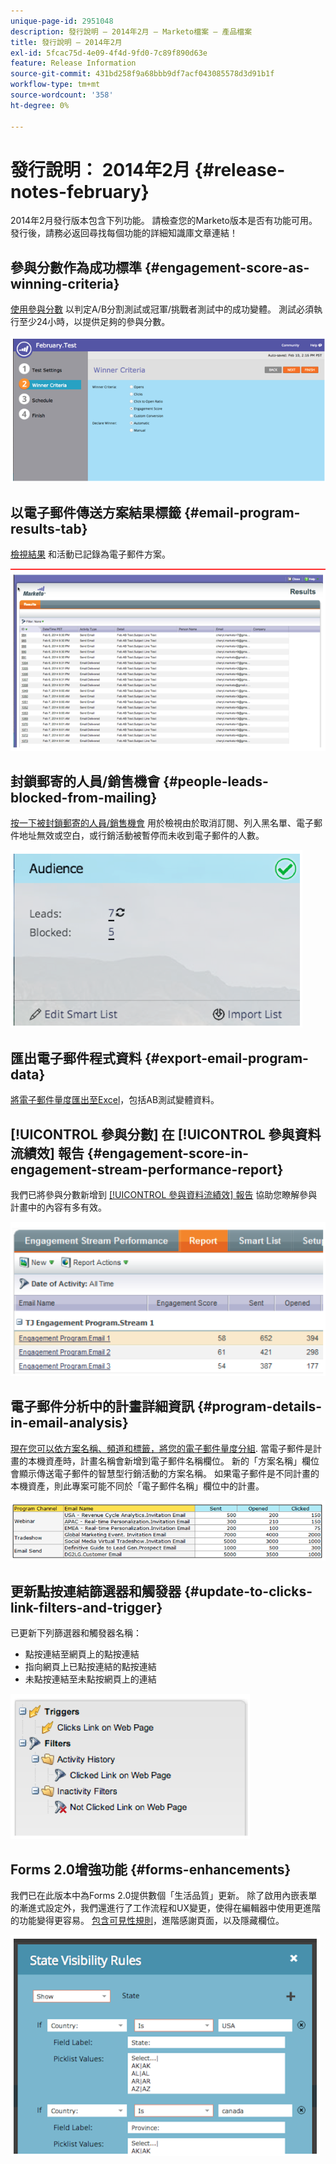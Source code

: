 ```yaml
---
unique-page-id: 2951048
description: 發行說明 — 2014年2月 — Marketo檔案 — 產品檔案
title: 發行說明 — 2014年2月
exl-id: 5fcac75d-4e09-4f4d-9fd0-7c89f890d63e
feature: Release Information
source-git-commit: 431bd258f9a68bbb9df7acf043085578d3d91b1f
workflow-type: tm+mt
source-wordcount: '358'
ht-degree: 0%

---
```


# 發行說明： 2014年2月 {#release-notes-february}

2014年2月發行版本包含下列功能。 請檢查您的Marketo版本是否有功能可用。 發行後，請務必返回尋找每個功能的詳細知識庫文章連結！

## 參與分數作為成功標準 {#engagement-score-as-winning-criteria}

[使用參與分數](/help/marketo/product-docs/email-marketing/email-programs/email-program-actions/email-test-a-b-test/define-the-a-b-test-winner-criteria.md) 以判定A/B分割測試或冠軍/挑戰者測試中的成功變體。 測試必須執行至少24小時，以提供足夠的參與分數。

![](assets/image2014-9-22-10-3a46-3a49.png)

## 以電子郵件傳送方案結果標籤 {#email-program-results-tab}

[檢視結果](/help/marketo/product-docs/email-marketing/email-programs/email-program-data/view-email-program-results.md) 和活動已記錄為電子郵件方案。

![](assets/image2014-9-22-10-3a47-3a19.png)

## 封鎖郵寄的人員/銷售機會 {#people-leads-blocked-from-mailing}

[按一下被封鎖郵寄的人員/銷售機會](/help/marketo/product-docs/email-marketing/email-programs/managing-people-in-email-programs/define-an-audience-with-a-smart-list.md) 用於檢視由於取消訂閱、列入黑名單、電子郵件地址無效或空白，或行銷活動被暫停而未收到電子郵件的人數。

![](assets/image2014-9-22-10-3a47-3a42.png)

## 匯出電子郵件程式資料 {#export-email-program-data}

[將電子郵件量度匯出至Excel](/help/marketo/product-docs/email-marketing/email-programs/email-program-data/export-email-program-dashboard-to-excel.md)，包括AB測試變體資料。

## [!UICONTROL 參與分數] 在 [!UICONTROL 參與資料流績效] 報告 {#engagement-score-in-engagement-stream-performance-report}

我們已將參與分數新增到 [[!UICONTROL 參與資料流績效] 報告](/help/marketo/product-docs/email-marketing/drip-nurturing/reports-and-notifications/engagement-stream-performance-report.md) 協助您瞭解參與計畫中的內容有多有效。

![](assets/image2014-9-22-10-3a50-3a36.png)

## 電子郵件分析中的計畫詳細資訊 {#program-details-in-email-analysis}

[現在您可以依方案名稱、頻道和標籤，將您的電子郵件量度分組](/help/marketo/product-docs/reporting/revenue-cycle-analytics/email-analysis/build-an-email-analysis-report-that-shows-program-information.md). 當電子郵件是計畫的本機資產時，計畫名稱會新增到電子郵件名稱欄位。 新的「方案名稱」欄位會顯示傳送電子郵件的智慧型行銷活動的方案名稱。 如果電子郵件是不同計畫的本機資產，則此專案可能不同於「電子郵件名稱」欄位中的計畫。

![](assets/image2014-9-22-10-3a50-3a57.png)

## 更新點按連結篩選器和觸發器 {#update-to-clicks-link-filters-and-trigger}

已更新下列篩選器和觸發器名稱：

* 點按連結至網頁上的點按連結
* 指向網頁上已點按連結的點按連結
* 未點按連結至未點按網頁上的連結

![](assets/image2014-9-22-10-3a51-3a31.png)

## Forms 2.0增強功能 {#forms-enhancements}

我們已在此版本中為Forms 2.0提供數個「生活品質」更新。 除了啟用內嵌表單的漸進式設定外，我們還進行了工作流程和UX變更，使得在編輯器中使用更進階的功能變得更容易。 [包含可見性規則](/help/marketo/product-docs/demand-generation/forms/form-fields/dynamically-toggle-visibility-of-a-form-field.md)，進階感謝頁面，以及隱藏欄位。

![](assets/image2014-9-22-10-3a51-3a54.png)
